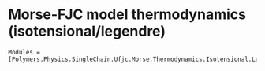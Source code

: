 # Morse-FJC model thermodynamics (isotensional/legendre)

```@autodocs
Modules = [Polymers.Physics.SingleChain.Ufjc.Morse.Thermodynamics.Isotensional.Legendre]
```
